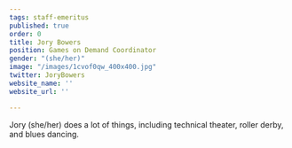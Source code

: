 ```yaml
---
tags: staff-emeritus
published: true
order: 0
title: Jory Bowers
position: Games on Demand Coordinator
gender: "(she/her)"
image: "/images/1cvof0qw_400x400.jpg"
twitter: JoryBowers
website_name: ''
website_url: ''

---
```

Jory (she/her) does a lot of things, including technical theater, roller derby, and blues dancing.